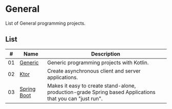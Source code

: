 # General

List of General programming projects.

## List

|  #  | Name                                           | Description                                                                                              |
| ----| -----------------------------------------------| ---------------------------------------------------------------------------------------------------------|
|  01 | [Generic](./generic/README.md)                 | Generic programming projects with Kotlin.                                                                |
|  02 | [Ktor](./ktor/README.md)                       | Create asynchronous client and server applications.                                                      |
|  03 | [Spring Boot](./spring-boot/README.md)         | Makes it easy to create stand-alone, production-grade Spring based Applications that you can "just run". |
